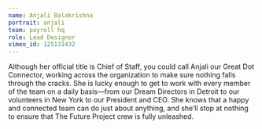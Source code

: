 ```yaml
---
name: Anjali Balakrishna
portrait: anjali
team: payroll hq
role: Lead Designer
vimeo_id: 125131432
---
```


Although her official title is Chief of Staff, you could call Anjali our Great Dot Connector, working across the organization to make sure nothing falls through the cracks. She is lucky enough to get to work with every member of the team on a daily basis—from our Dream Directors in Detroit to our volunteers in New York to our President and CEO. She knows that a happy and connected team can do just about anything, and she’ll stop at nothing to ensure that The Future Project crew is fully unleashed.